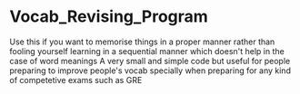 # Vocab_Revising_Program
Use this if you want to memorise things in a proper manner rather than fooling yourself learning in a sequential manner which doesn't help in the case of word meanings
A very small and simple code but useful for people preparing to improve people's vocab specially when preparing for any kind of competetive exams such as GRE
